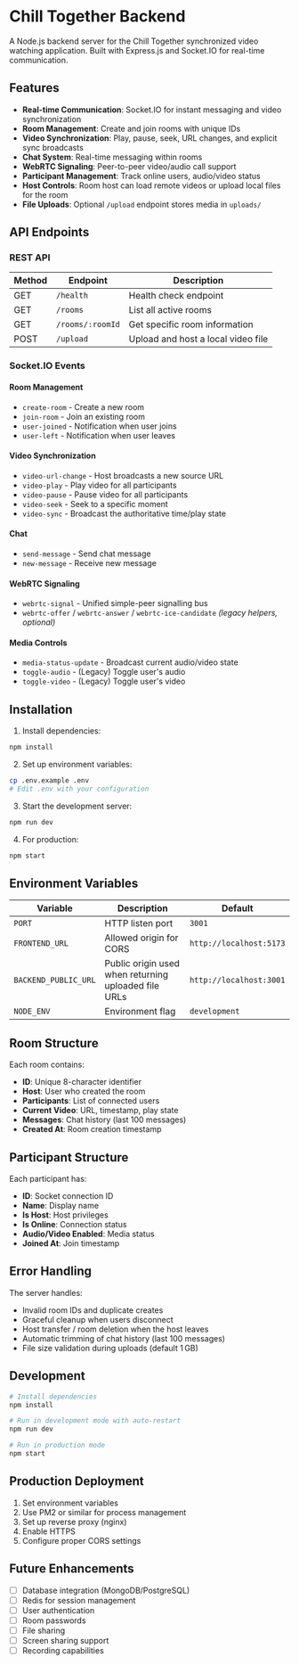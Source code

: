 # Chill Together Backend

A Node.js backend server for the Chill Together synchronized video watching application. Built with Express.js and Socket.IO for real-time communication.

## Features

- **Real-time Communication**: Socket.IO for instant messaging and video synchronization
- **Room Management**: Create and join rooms with unique IDs
- **Video Synchronization**: Play, pause, seek, URL changes, and explicit sync broadcasts
- **Chat System**: Real-time messaging within rooms
- **WebRTC Signaling**: Peer-to-peer video/audio call support
- **Participant Management**: Track online users, audio/video status
- **Host Controls**: Room host can load remote videos or upload local files for the room
- **File Uploads**: Optional `/upload` endpoint stores media in `uploads/`

## API Endpoints

### REST API

| Method | Endpoint        | Description                               |
|--------|-----------------|-------------------------------------------|
| GET    | `/health`        | Health check endpoint                     |
| GET    | `/rooms`         | List all active rooms                     |
| GET    | `/rooms/:roomId` | Get specific room information             |
| POST   | `/upload`        | Upload and host a local video file        |

### Socket.IO Events

#### Room Management
- `create-room` - Create a new room
- `join-room` - Join an existing room
- `user-joined` - Notification when user joins
- `user-left` - Notification when user leaves

#### Video Synchronization
- `video-url-change` - Host broadcasts a new source URL
- `video-play` - Play video for all participants
- `video-pause` - Pause video for all participants
- `video-seek` - Seek to a specific moment
- `video-sync` - Broadcast the authoritative time/play state

#### Chat
- `send-message` - Send chat message
- `new-message` - Receive new message

#### WebRTC Signaling
- `webrtc-signal` - Unified simple-peer signalling bus
- `webrtc-offer` / `webrtc-answer` / `webrtc-ice-candidate` *(legacy helpers, optional)*

#### Media Controls
- `media-status-update` - Broadcast current audio/video state
- `toggle-audio` - (Legacy) Toggle user's audio
- `toggle-video` - (Legacy) Toggle user's video

## Installation

1. Install dependencies:
```bash
npm install
```

2. Set up environment variables:
```bash
cp .env.example .env
# Edit .env with your configuration
```

3. Start the development server:
```bash
npm run dev
```

4. For production:
```bash
npm start
```

## Environment Variables

| Variable | Description | Default |
|----------|-------------|---------|
| `PORT` | HTTP listen port | `3001` |
| `FRONTEND_URL` | Allowed origin for CORS | `http://localhost:5173` |
| `BACKEND_PUBLIC_URL` | Public origin used when returning uploaded file URLs | `http://localhost:3001` |
| `NODE_ENV` | Environment flag | `development` |

## Room Structure

Each room contains:
- **ID**: Unique 8-character identifier
- **Host**: User who created the room
- **Participants**: List of connected users
- **Current Video**: URL, timestamp, play state
- **Messages**: Chat history (last 100 messages)
- **Created At**: Room creation timestamp

## Participant Structure

Each participant has:
- **ID**: Socket connection ID
- **Name**: Display name
- **Is Host**: Host privileges
- **Is Online**: Connection status
- **Audio/Video Enabled**: Media status
- **Joined At**: Join timestamp

## Error Handling

The server handles:
- Invalid room IDs and duplicate creates
- Graceful cleanup when users disconnect
- Host transfer / room deletion when the host leaves
- Automatic trimming of chat history (last 100 messages)
- File size validation during uploads (default 1 GB)

## Development

```bash
# Install dependencies
npm install

# Run in development mode with auto-restart
npm run dev

# Run in production mode
npm start
```

## Production Deployment

1. Set environment variables
2. Use PM2 or similar for process management
3. Set up reverse proxy (nginx)
4. Enable HTTPS
5. Configure proper CORS settings

## Future Enhancements

- [ ] Database integration (MongoDB/PostgreSQL)
- [ ] Redis for session management
- [ ] User authentication
- [ ] Room passwords
- [ ] File sharing
- [ ] Screen sharing support
- [ ] Recording capabilities
